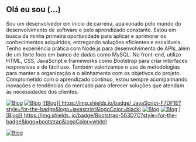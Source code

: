 ## Olá eu sou (...)

Sou um desenvolvedor em início de carreira, apaixonado pelo mundo do desenvolvimento de software e pelo aprendizado constante. Estou em busca da minha primeira oportunidade para aplicar e aprimorar os conhecimentos adquiridos, entregando soluções eficientes e escaláveis. Tenho experiência prática com Node.js para desenvolvimento de APIs, além de um forte foco em banco de dados como MySQL. No front-end, utilizo HTML, CSS, JavaScript e frameworks como Bootstrap para criar interfaces responsivas e de fácil uso. Também valorizamos o uso de metodologias para manter a organização e o alinhamento com os objetivos do projeto. Comprometido com o aprendizado contínuo, estou sempre acompanhando inovações e tendências do mercado para oferecer soluções que atendam às necessidades dos clientes.

[![Blog]( https://img.shields.io/badge/HTML5-E34F26?style=for-the-badge&logo=html5&logoColor=white)](mariabeatrizbatistagabriel@gmail.com
)
[![Blog]( https://img.shields.io/badge/CSS-239120?&style=for-the-badge&logo=css3&logoColor=white)](mariabeatrizbatistagabriel@gmail.com
)
[![Blog]( https://img.shields.io/badge/ JavaScript-F7DF1E?style=for-the-badge&logo=javascript&logoColor=black)](mariabeatrizbatistagabriel@gmail.com
)
[![Blog]( https://img.shields.io/badge/TypeScript-007ACC?style=for-the-badge&logo=typescript&logoColor=white)](mariabeatrizbatistagabriel@gmail.com
)
[![Blog]( https://img.shields.io/badge/Node.js-43853D?style=for-the-badge&logo=node.js&logoColor=white)](mariabeatrizbatistagabriel@gmail.com
)
[![Blog]( https://img.shields. io/badge/Bootstrap-563D7C?style=for-the-badge&logo=bootstrap&logoColor=white)](mariabeatrizbatistagabriel@gmail.com
)

[![Blog]( https://img.shields.io/badge/MySQL-00000F?style=for-the-badge&logo=mysql&logoColor=white)](mariabeatrizbatistagabriel@gmail.com
)

